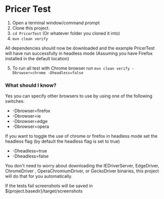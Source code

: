 # Pricer Test

1. Open a terminal window/command prompt
2. Clone this project.
3. `cd PricerTest` (Or whatever folder you cloned it into)
4. `mvn clean verify`

All dependencies should now be downloaded and the example PricerTest will have run successfully in headless mode (Assuming you have Firefox installed in the default location)

5. To run all test with Chrome browser run `mvn clean verify -Dbrowser=chrome -Dheadless=false`

### What should I know?

Yes you can specify other browsers to use by using one of the following switches:

- -Dbrowser=firefox
- -Dbrowser=ie
- -Dbrowser=edge
- -Dbrowser=opera

If you want to toggle the use of chrome or firefox in headless mode set the headless flag (by default the headless flag is set to true)

- -Dheadless=true
- -Dheadless=false

You don't need to worry about downloading the IEDriverServer, EdgeDriver, ChromeDriver , OperaChromiumDriver, or GeckoDriver binaries, this project will do that for you automatically.

If the tests fail screenshots will be saved in \${project.basedir}/target/screenshots
